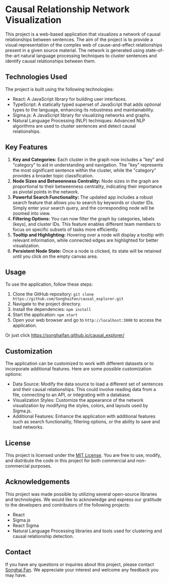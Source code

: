 # Causal Relationship Network Visualization

This project is a web-based application that visualizes a network of causal relationships between sentences. The aim of the project is to provide a visual representation of the complex web of cause-and-effect relationships present in a given source material. The network is generated using state-of-the-art natural language processing techniques to cluster sentences and identify causal relationships between them.

## Technologies Used

The project is built using the following technologies:

- React: A JavaScript library for building user interfaces.
- TypeScript: A statically typed superset of JavaScript that adds optional types to the language, enhancing its robustness and maintainability.
- Sigma.js: A JavaScript library for visualizing networks and graphs.
- Natural Language Processing (NLP) techniques: Advanced NLP algorithms are used to cluster sentences and detect causal relationships.

## Key Features

1. **Key and Categories:** Each cluster in the graph now includes a "key" and "category" to aid in understanding and navigation. The "key" represents the most significant sentence within the cluster, while the "category" provides a broader topic classification.
2. **Node Sizes and Betweenness Centrality:** Node sizes in the graph are proportional to their betweenness centrality, indicating their importance as pivotal points in the network.
3. **Powerful Search Functionality:** The updated app includes a robust search feature that allows you to search by keywords or cluster IDs. Simply enter your search query, and the corresponding node will be zoomed into view.
4. **Filtering Options:** You can now filter the graph by categories, labels (keys), and cluster IDs. This feature enables different team members to focus on specific subsets of tasks more efficiently.
5. **Tooltip and Highlighting:** Hovering over a node will display a tooltip with relevant information, while connected edges are highlighted for better visualization.
6. **Persistent Node State:** Once a node is clicked, its state will be retained until you click on the empty canvas area.

## Usage

To use the application, follow these steps:

1. Clone the GitHub repository: `git clone https://github.com/SonghaiFan/causal_explorer.git`
2. Navigate to the project directory.
3. Install the dependencies: `npm install`
4. Start the application: `npm start`
5. Open your web browser and go to `http://localhost:3000` to access the application.

Or just click <https://songhaifan.github.io/causal_explorer/>

## Customization

The application can be customized to work with different datasets or to incorporate additional features. Here are some possible customization options:

- Data Source: Modify the data source to load a different set of sentences and their causal relationships. This could involve reading data from a file, connecting to an API, or integrating with a database.
- Visualization Styles: Customize the appearance of the network visualization by modifying the styles, colors, and layouts used by Sigma.js.
- Additional Features: Enhance the application with additional features such as search functionality, filtering options, or the ability to save and load networks.

## License

This project is licensed under the [MIT License](https://opensource.org/licenses/MIT). You are free to use, modify, and distribute the code in this project for both commercial and non-commercial purposes.

## Acknowledgements

This project was made possible by utilizing several open-source libraries and technologies. We would like to acknowledge and express our gratitude to the developers and contributors of the following projects:

- React
- Sigma.js
- React Sigma
- Natural Language Processing libraries and tools used for clustering and causal relationship detection.

## Contact

If you have any questions or inquiries about this project, please contact [Songhai Fan](mailto:songhai.fan@monash.edu). We appreciate your interest and welcome any feedback you may have.
